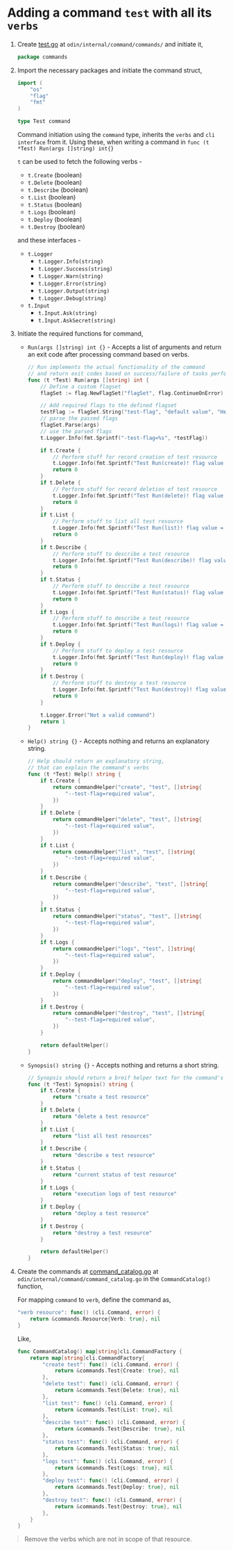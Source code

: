 # Adding a command `test` with all its `verbs`

1. Create [test.go](../internal/command/commands/test.go) at `odin/internal/command/commands/` and initiate it,

    ```go
    package commands
    ```

2. Import the necessary packages and initiate the command struct,

    ```go
    import (
        "os"
        "flag"
        "fmt"
    )

    type Test command
    ```

    Command initiation using the `command` type, inherits the `verbs` and `cli interface` from it. Using these, when writing a command in `func (t *Test) Run(args []string) int{}`

    `t` can be used to fetch the following verbs -

    - `t.Create`   (boolean)
    - `t.Delete`   (boolean)
    - `t.Describe` (boolean)
    - `t.List`     (boolean)
    - `t.Status`   (boolean)
    - `t.Logs`     (boolean)
    - `t.Deploy`   (boolean)
    - `t.Destroy`  (boolean)

    and these interfaces -

    - `t.Logger`
        - `t.Logger.Info(string)`
        - `t.Logger.Success(string)`
        - `t.Logger.Warn(string)`
        - `t.Logger.Error(string)`
        - `t.Logger.Output(string)`
        - `t.Logger.Debug(string)`
    - `t.Input`
        - `t.Input.Ask(string)`
        - `t.Input.AskSecret(string)`

3. Initiate the required functions for command,

    - `Run(args []string) int {}` - Accepts a list of arguments and return an exit code after processing command based on verbs.

        ```go
        // Run implements the actual functionality of the command
        // and return exit codes based on success/failure of tasks performed
        func (t *Test) Run(args []string) int {
            // Define a custom flagset
            flagSet := flag.NewFlagSet("flagSet", flag.ContinueOnError)

            // Add required flags to the defined flagset
            testFlag := flagSet.String("test-flag", "default value", "Help text")
            // parse the passed flags
            flagSet.Parse(args)
            // use the parsed flags
            t.Logger.Info(fmt.Sprintf("-test-flag=%s", *testFlag))

            if t.Create {
                // Perform stuff for record creation of test resource
                t.Logger.Info(fmt.Sprintf("Test Run(create)! flag value = %s", *testFlag))
                return 0
            }
            if t.Delete {
                // Perform stuff for record deletion of test resource
                t.Logger.Info(fmt.Sprintf("Test Run(delete)! flag value = %s", *testFlag))
                return 0
            }
            if t.List {
                // Perform stuff to list all test resource
                t.Logger.Info(fmt.Sprintf("Test Run(list)! flag value = %s", *testFlag))
                return 0
            }
            if t.Describe {
                // Perform stuff to describe a test resource
                t.Logger.Info(fmt.Sprintf("Test Run(describe)! flag value = %s", *testFlag))
                return 0
            }
            if t.Status {
                // Perform stuff to describe a test resource
                t.Logger.Info(fmt.Sprintf("Test Run(status)! flag value = %s", *testFlag))
                return 0
            }
            if t.Logs {
                // Perform stuff to describe a test resource
                t.Logger.Info(fmt.Sprintf("Test Run(logs)! flag value = %s", *testFlag))
                return 0
            }
            if t.Deploy {
                // Perform stuff to deploy a test resource
                t.Logger.Info(fmt.Sprintf("Test Run(deploy)! flag value = %s", *testFlag))
                return 0
            }
            if t.Destroy {
                // Perform stuff to destroy a test resource
                t.Logger.Info(fmt.Sprintf("Test Run(destroy)! flag value = %s", *testFlag))
                return 0
            }

            t.Logger.Error("Not a valid command")
            return 1
        }
        ```

    - `Help() string {}` - Accepts nothing and returns an explanatory string.

        ```go
        // Help should return an explanatory string, 
        // that can explain the command's verbs
        func (t *Test) Help() string {
            if t.Create {
                return commandHelper("create", "test", []string{
                    "--test-flag=required value",
                })
            }
            if t.Delete {
                return commandHelper("delete", "test", []string{
                    "--test-flag=required value",
                })
            }
            if t.List {
                return commandHelper("list", "test", []string{
                    "--test-flag=required value",
                })
            }
            if t.Describe {
                return commandHelper("describe", "test", []string{
                    "--test-flag=required value",
                })
            }
            if t.Status {
                return commandHelper("status", "test", []string{
                    "--test-flag=required value",
                })
            }
            if t.Logs {
                return commandHelper("logs", "test", []string{
                    "--test-flag=required value",
                })
            }
            if t.Deploy {
                return commandHelper("deploy", "test", []string{
                    "--test-flag=required value",
                })
            }
            if t.Destroy {
                return commandHelper("destroy", "test", []string{
                    "--test-flag=required value",
                })
            }

            return defaultHelper()
        }
        ```

    - `Synopsis() string {}` - Accepts nothing and returns a short string.

        ```go
        // Synopsis should return a breif helper text for the command's verbs
        func (t *Test) Synopsis() string {
            if t.Create {
                return "create a test resource"
            }
            if t.Delete {
                return "delete a test resource"
            }
            if t.List {
                return "list all test resources"
            }
            if t.Describe {
                return "describe a test resource"
            }
            if t.Status {
                return "current status of test resource"
            }
            if t.Logs {
                return "execution logs of test resource"
            }
            if t.Deploy {
                return "deploy a test resource"
            }
            if t.Destroy {
                return "destroy a test resource"
            }

            return defaultHelper()
        }
        ```

4. Create the commands at [command_catalog.go](../internal/command/command_catalog.go) at `odin/internal/command/command_catalog.go` in the `CommandCatalog()` function,

    For mapping `command` to `verb`, define the command as,

    ```go
    "verb resource": func() (cli.Command, error) {
        return &commands.Resource{Verb: true}, nil
    }
    ```

    Like,

    ```go
    func CommandCatalog() map[string]cli.CommandFactory {
        return map[string]cli.CommandFactory{
            "create test": func() (cli.Command, error) {
                return &commands.Test{Create: true}, nil
            },
            "delete test": func() (cli.Command, error) {
                return &commands.Test{Delete: true}, nil
            },
            "list test": func() (cli.Command, error) {
                return &commands.Test{List: true}, nil
            },
            "describe test": func() (cli.Command, error) {
                return &commands.Test{Describe: true}, nil
            },
            "status test": func() (cli.Command, error) {
                return &commands.Test{Status: true}, nil
            },
            "logs test": func() (cli.Command, error) {
                return &commands.Test{Logs: true}, nil
            },
            "deploy test": func() (cli.Command, error) {
                return &commands.Test{Deploy: true}, nil
            },
            "destroy test": func() (cli.Command, error) {
                return &commands.Test{Destroy: true}, nil
            },
        }
    }
    ```

> Remove the verbs which are not in scope of that resource.
